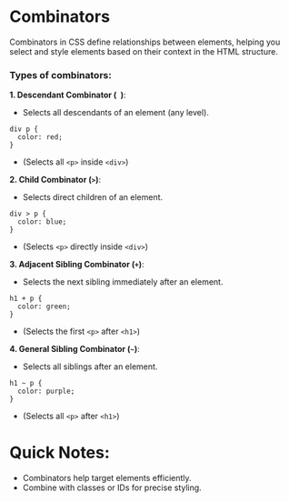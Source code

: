 # Combinators
Combinators in CSS define relationships between elements, helping you select and style elements based on their context in the HTML structure.

### Types of combinators:
__1. Descendant Combinator (` `)__:
* Selects all descendants of an element (any level).
```
div p {
  color: red;
}
```
* (Selects all `<p>` inside `<div>`)

__2. Child Combinator (`>`)__:
* Selects direct children of an element.
```
div > p {
  color: blue;
}
```
* (Selects `<p>` directly inside `<div>`)

__3. Adjacent Sibling Combinator (`+`)__:
* Selects the next sibling immediately after an element.
```
h1 + p {
  color: green;
}
```
* (Selects the first `<p>` after `<h1>`)

__4. General Sibling Combinator (`~`)__:
* Selects all siblings after an element.
```
h1 ~ p {
  color: purple;
}
```
* (Selects all `<p>` after `<h1>`)

# Quick Notes:
* Combinators help target elements efficiently.
* Combine with classes or IDs for precise styling.